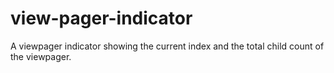 # view-pager-indicator
A viewpager indicator showing the current index and the total child count of the viewpager.
